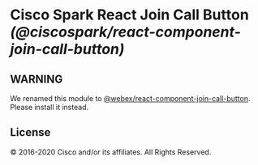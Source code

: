 # Cisco Spark React Join Call Button _(@ciscospark/react-component-join-call-button)_

## WARNING

We renamed this module to [@webex/react-component-join-call-button](https://www.npmjs.com/package/@webex/react-component-join-call-button). Please install it instead.

## License

© 2016-2020 Cisco and/or its affiliates. All Rights Reserved.
